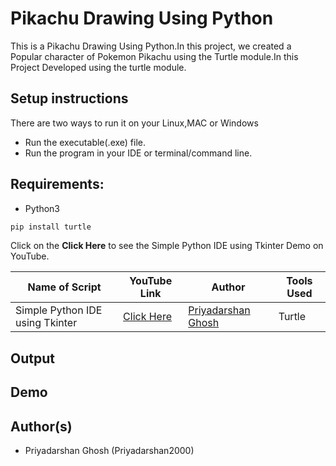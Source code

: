 # Pikachu Drawing Using Python
This is a Pikachu Drawing Using Python.In this project, we created a Popular character of Pokemon Pikachu using the Turtle module.In this Project Developed using the turtle module. 

## Setup instructions
There are two ways to run it on your Linux,MAC or Windows

- Run the executable(.exe) file.
- Run the program in your IDE or terminal/command line.

## Requirements:
- Python3

```bash
pip install turtle
```

Click on the **Click Here** to see the Simple Python IDE using Tkinter Demo on YouTube.

| Name of Script | YouTube Link |  Author | Tools Used |
| --- | --- | --- | --- 
|Simple Python IDE using Tkinter| [Click Here](https://www.youtube.com/watch?v=-oGVdnelHv8)| [Priyadarshan Ghosh](https://github.com/Priyadarshan2000) |Turtle

## Output




## Demo




## Author(s)

- Priyadarshan Ghosh (Priyadarshan2000)

